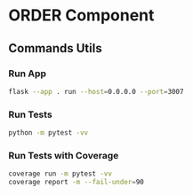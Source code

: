 # ORDER Component

## Commands Utils

### Run App

```bash
flask --app . run --host=0.0.0.0 --port=3007
```

### Run Tests

```bash
python -m pytest -vv
```

### Run Tests with Coverage

```bash
coverage run -m pytest -vv
coverage report -m --fail-under=90
```